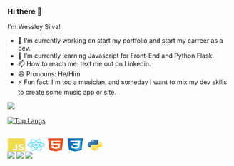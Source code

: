 ### Hi there 👋

I'm Wessley Silva!

- 🔭 I’m currently working on start my portfolio and start my carreer as a dev. 
- 🌱 I’m currently learning Javascript for Front-End and Python Flask. 
- 📫 How to reach me: text me out on Linkedin.
- 😄 Pronouns: He/Him
- ⚡ Fun fact: I'm too a musician, and someday I want to mix my dev skills to create some music app or site. 

<picture>
  <source
    srcset="https://github-readme-stats.vercel.app/api?username=wessvs&show_icons=true&theme=tokyonight"
    media="(prefers-color-scheme: dark)"
  />
  <source
    srcset="https://github-readme-stats.vercel.app/api?username=wessvs&show_icons=true"
    media="(prefers-color-scheme: light), (prefers-color-scheme: no-preference)"
  />
  <img src="https://github-readme-stats.vercel.app/api?username=wessvs&show_icons=true" />
</picture>

[![Top Langs](https://github-readme-stats.vercel.app/api/top-langs/?username=wessvs)](https://github.com/anuraghazra/github-readme-stats)

<div style="display: inline_block"><br>
  <img align="center" alt="wess-Js" height="30" width="40" src="https://raw.githubusercontent.com/devicons/devicon/master/icons/javascript/javascript-plain.svg">
  <img align="center" alt="wess-React" height="30" width="40" src="https://raw.githubusercontent.com/devicons/devicon/master/icons/react/react-original.svg">
  <img align="center" alt="wess-HTML" height="30" width="40" src="https://raw.githubusercontent.com/devicons/devicon/master/icons/html5/html5-original.svg">
  <img align="center" alt="wess-CSS" height="30" width="40" src="https://raw.githubusercontent.com/devicons/devicon/master/icons/css3/css3-original.svg">
  <img align="center" alt="wess-Python" height="30" width="40" src="https://raw.githubusercontent.com/devicons/devicon/master/icons/python/python-original.svg">
</div>

<div> 
  <a href="https://instagram.com/wess_vs" target="_blank"><img src="https://img.shields.io/badge/-Instagram-%23E4405F?style=for-the-badge&logo=instagram&logoColor=white" target="_blank"></a>
  <a href = "mailto:wessley.silva@outlook.com.br"><img src="https://img.shields.io/badge/-Gmail-%23333?style=for-the-badge&logo=gmail&logoColor=white" target="_blank"></a>
  <a href="https://www.linkedin.com/in/wessleysilva" target="_blank"><img src="https://img.shields.io/badge/-LinkedIn-%230077B5?style=for-the-badge&logo=linkedin&logoColor=white" target="_blank"></a> 
  
</div>
